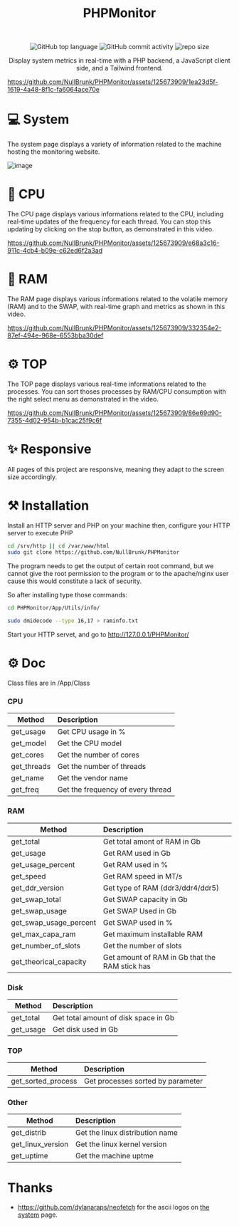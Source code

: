 <div align="center">
   
# PHPMonitor  
<br/>    
 
![GitHub top language](https://img.shields.io/github/languages/top/NullBrunk/PHPMonitor?style=for-the-badge)
![GitHub commit activity](https://img.shields.io/github/commit-activity/m/NullBrunk/PHPMonitor?style=for-the-badge)
![repo size](https://img.shields.io/github/repo-size/NullBrunk/PHPMonitor?style=for-the-badge)

Display system metrics in real-time with a PHP backend, a JavaScript client side, and a Tailwind frontend.
</div>



https://github.com/NullBrunk/PHPMonitor/assets/125673909/1ea23d5f-1619-4a48-8f1c-fa6064ace70e





# 💻 System
The system page displays a variety of information related to the machine hosting the monitoring website.

![image](https://github.com/NullBrunk/PHPMonitor/assets/125673909/182d47c1-8a0f-4e09-aa9b-c8311605f042)


# 🔳 CPU

The CPU page displays various informations related to the CPU, including real-time updates of the frequency for each thread. You can stop this updating by clicking on the stop button, as demonstrated in this video.

https://github.com/NullBrunk/PHPMonitor/assets/125673909/e68a3c16-911c-4cb4-b09e-c62ed6f2a3ad

# 💾 RAM

The RAM page displays various informations related to the volatile memory (RAM) and to the SWAP, with real-time graph and metrics as shown in this video.


https://github.com/NullBrunk/PHPMonitor/assets/125673909/332354e2-87ef-494e-968e-6553bba30def


# ⚙️ TOP 

The TOP page displays various real-time informations related to the processes. You can sort thoses processes by RAM/CPU consumption with the right select menu as demonstrated in the video.

https://github.com/NullBrunk/PHPMonitor/assets/125673909/86e69d90-7355-4d02-954b-b1cac25f9c6f



# ✨ Responsive
All pages of this project are responsive, meaning they adapt to the screen size accordingly.



# ⚒️ Installation

Install an HTTP server and PHP on your machine then, configure your HTTP server to execute PHP

```bash
cd /srv/http || cd /var/www/html
sudo git clone https://github.com/NullBrunk/PHPMonitor
```

The program needs to get the output of certain root command, but we cannot give the root permission to the program or to the apache/nginx user cause this would constitute a lack of security.

So after installing type those commands:
```bash
cd PHPMonitor/App/Utils/info/

sudo dmidecode --type 16,17 > raminfo.txt
```


Start your HTTP servet, and go to http://127.0.0.1/PHPMonitor/


# ⚙️ Doc
Class files are in /App/Class

### CPU
| Method         | Description                          | 
|---             |:--                                   | 
| get_usage      | Get CPU usage in %                   |
| get_model      | Get the CPU model                    |
| get_cores      | Get the number of cores              |
| get_threads    | Get the number of threads            |
| get_name       | Get the vendor name                  |
| get_freq       | Get the frequency of every thread    |


### RAM
| Method                 | Description                                    | 
|---                     |:--                                             | 
| get_total              | Get total amont of RAM in Gb                   |
| get_usage              | Get RAM used in Gb                             |
| get_usage_percent      | Get RAM used in %                              |
| get_speed              | Get RAM speed in MT/s                          |
| get_ddr_version        | Get type of RAM (ddr3/ddr4/ddr5)               |
| get_swap_total         | Get SWAP capacity in Gb                        |
| get_swap_usage         | Get SWAP Used in Gb                            |
| get_swap_usage_percent | Get SWAP used in %                             |
| get_max_capa_ram       | Get maximum installable RAM                    |
| get_number_of_slots    | Get the number of slots                        |
| get_theorical_capacity | Get amount of RAM in Gb that the RAM stick has |



### Disk
| Method         | Description                           | 
|---             |:--                                    | 
| get_total      | Get total amount of disk space in Gb  |
| get_usage      | Get disk used in Gb                   |

### TOP
| Method                              | Description                           | 
|---                                  |:--                                    | 
| get_sorted_process           | Get processes sorted by parameter  |


### Other
| Method               | Description                          | 
|---                   |:--                                   | 
| get_distrib          | Get the linux distribution name      |
| get_linux_version    | Get the linux kernel version         |
| get_uptime           | Get the machine uptme                |



# Thanks

- https://github.com/dylanaraps/neofetch for the ascii logos on <a href="https://github.com/NullBrunk/PHPMonitor/blob/main/system.php">the system</a> page.

